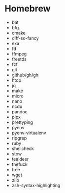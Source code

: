 # Homebrew

- bat
- bfg
- cmake
- diff-so-fancy
- exa
- fd
- ffmpeg
- freetds
- fzf
- git
- github/gh/gh
- htop
- jq
- make
- micro
- nano
- ncdu
- pandoc
- pipx
- prettyping
- pyenv
- pyenv-virtualenv
- ripgrep
- ruby
- shellcheck
- stow
- tealdeer
- thefuck
- tree
- wget
- zlib
- zsh-syntax-highlighting
